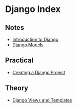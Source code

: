 # Django Index

## Notes
- [Introduction to Django](Notes/Introduction.md)
- [Django Models](Notes/Models.md)

## Practical
- [Creating a Django Project](Practical/CreatingProject.md)

## Theory
- [Django Views and Templates](Theory/ViewsAndTemplates.md)
